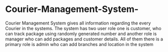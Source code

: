# Courier-Management-System-
Courier Management System gives all information regarding the every Courier in the systems. The system has two user role one is customer, who can track package using randomly generated number and another role is  manager who can add packages and customer details. All of them there is a primary role is admin who can add branches and location in the system
